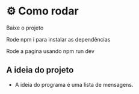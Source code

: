 # ⚙ Como rodar
Baixe o projeto

Rode npm i para instalar as dependências

Rode a pagina usando npm run dev

## A ideia do projeto
* A ideia do programa é uma lista de mensagens.

